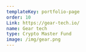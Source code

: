 ```yaml
---
templateKey: portfolio-page
order: 10
Link: https://gear-tech.io/
name: Gear tech
type: Crypto Master Fund
image: /img/gear.png
---
```

